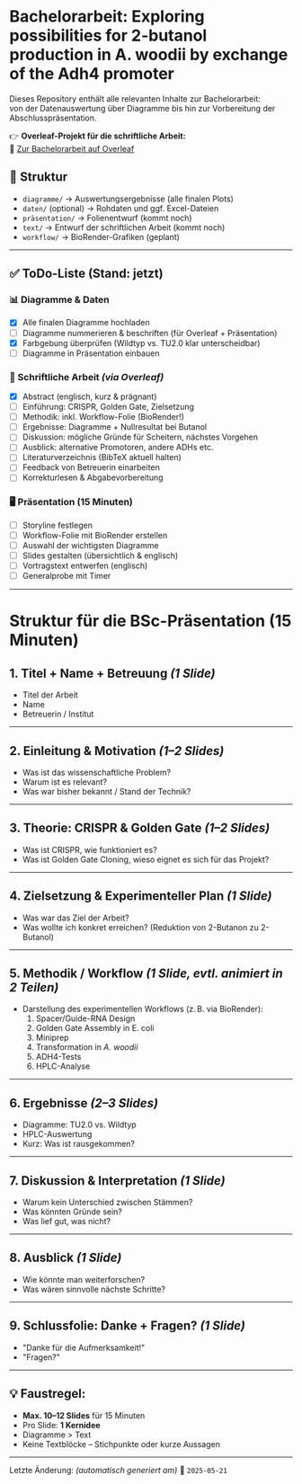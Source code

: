 # Bachelorarbeit: Exploring possibilities for 2-butanol production in A. woodii by exchange of the Adh4 promoter

Dieses Repository enthält alle relevanten Inhalte zur Bachelorarbeit:  
von der Datenauswertung über Diagramme bis hin zur Vorbereitung der Abschlusspräsentation.

👉 **Overleaf-Projekt für die schriftliche Arbeit:**  
🔗 [Zur Bachelorarbeit auf Overleaf](https://www.overleaf.com/3276255869zrcktmbmmwyz)

## 📁 Struktur

- `diagramme/` → Auswertungsergebnisse (alle finalen Plots)
- `daten/` (optional) → Rohdaten und ggf. Excel-Dateien
- `präsentation/` → Folienentwurf (kommt noch)
- `text/` → Entwurf der schriftlichen Arbeit (kommt noch)
- `workflow/` → BioRender-Grafiken (geplant)

---

## ✅ ToDo-Liste (Stand: jetzt)

### 📊 Diagramme & Daten
- [x] Alle finalen Diagramme hochladen
- [ ] Diagramme nummerieren & beschriften (für Overleaf + Präsentation)
- [x] Farbgebung überprüfen (Wildtyp vs. TU2.0 klar unterscheidbar)
- [ ] Diagramme in Präsentation einbauen

### 📄 Schriftliche Arbeit *(via Overleaf)*
- [x] Abstract (englisch, kurz & prägnant)
- [ ] Einführung: CRISPR, Golden Gate, Zielsetzung
- [ ] Methodik: inkl. Workflow-Folie (BioRender!)
- [ ] Ergebnisse: Diagramme + Nullresultat bei Butanol
- [ ] Diskussion: mögliche Gründe für Scheitern, nächstes Vorgehen
- [ ] Ausblick: alternative Promotoren, andere ADHs etc.
- [ ] Literaturverzeichnis (BibTeX aktuell halten)
- [ ] Feedback von Betreuerin einarbeiten
- [ ] Korrekturlesen & Abgabevorbereitung

### 🖥️ Präsentation (15 Minuten)
- [ ] Storyline festlegen
- [ ] Workflow-Folie mit BioRender erstellen
- [ ] Auswahl der wichtigsten Diagramme
- [ ] Slides gestalten (übersichtlich & englisch)
- [ ] Vortragstext entwerfen (englisch)
- [ ] Generalprobe mit Timer
---

# Struktur für die BSc-Präsentation (15 Minuten)

## 1. Titel + Name + Betreuung *(1 Slide)*
- Titel der Arbeit
- Name
- Betreuerin / Institut

---

## 2. Einleitung & Motivation *(1–2 Slides)*
- Was ist das wissenschaftliche Problem?
- Warum ist es relevant?
- Was war bisher bekannt / Stand der Technik?

---

## 3. Theorie: CRISPR & Golden Gate *(1–2 Slides)*
- Was ist CRISPR, wie funktioniert es?
- Was ist Golden Gate Cloning, wieso eignet es sich für das Projekt?

---

## 4. Zielsetzung & Experimenteller Plan *(1 Slide)*
- Was war das Ziel der Arbeit?
- Was wollte ich konkret erreichen? (Reduktion von 2-Butanon zu 2-Butanol)

---

## 5. Methodik / Workflow *(1 Slide, evtl. animiert in 2 Teilen)*
- Darstellung des experimentellen Workflows (z. B. via BioRender):
  1. Spacer/Guide-RNA Design
  2. Golden Gate Assembly in E. coli
  3. Miniprep
  4. Transformation in *A. woodii*
  5. ADH4-Tests
  6. HPLC-Analyse

---

## 6. Ergebnisse *(2–3 Slides)*
- Diagramme: TU2.0 vs. Wildtyp
- HPLC-Auswertung
- Kurz: Was ist rausgekommen?

---

## 7. Diskussion & Interpretation *(1 Slide)*
- Warum kein Unterschied zwischen Stämmen?
- Was könnten Gründe sein?
- Was lief gut, was nicht?

---

## 8. Ausblick *(1 Slide)*
- Wie könnte man weiterforschen?
- Was wären sinnvolle nächste Schritte?

---

## 9. Schlussfolie: Danke + Fragen? *(1 Slide)*
- "Danke für die Aufmerksamkeit!"
- "Fragen?"

---

## 💡 Faustregel:
- **Max. 10–12 Slides** für 15 Minuten
- Pro Slide: **1 Kernidee**
- Diagramme > Text
- Keine Textblöcke – Stichpunkte oder kurze Aussagen


---

Letzte Änderung: _(automatisch generiert am)_ 📅 `2025-05-21`
